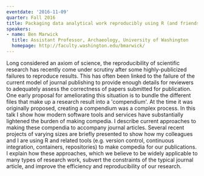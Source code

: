 ```yaml
---
eventdate: '2016-11-09'
quarter: Fall 2016
title: Packaging data analytical work reproducibly using R (and friends)
speakers:
- name: Ben Marwick
  title: Assistant Professor, Archaeology, University of Washington
  homepage: http://faculty.washington.edu/bmarwick/
---
```

Long considered an axiom of science, the reproducibility of scientific research has recently come under scrutiny after some highly-publicized failures to reproduce results. This has often been linked to the failure of the current model of journal publishing to provide enough details for reviewers to adequately assess the correctness of papers submitted for publication. One early proposal for ameliorating this situation is to bundle the different files that make up a research result into a 'compendium'. At the time it was originally proposed, creating a compendium was a complex process. In this talk I show how modern software tools and services have substantially lightened the burden of making compedia. I describe current approaches to making these compendia to accompany journal articles. Several recent projects of varying sizes are briefly presented to show how my colleagues and I are using R and related tools (e.g. version control, continuous integration, containers, repositories) to make compedia for our publications. I explain how these approaches, which we believe to be widely applicable to many types of research work, subvert the constraints of the typical journal article, and improve the efficiency and reproducibility of our research. 